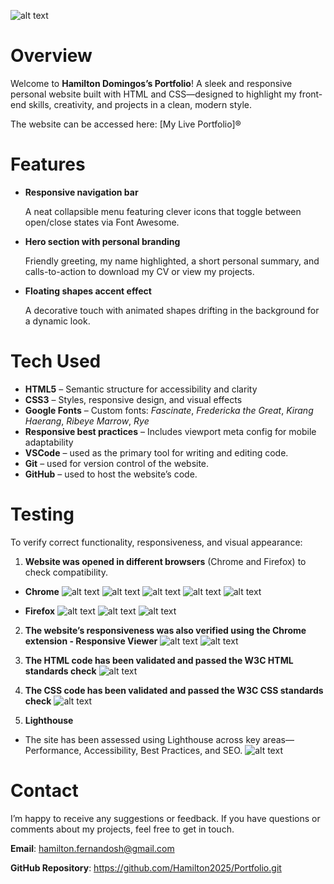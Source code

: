 ![alt text](Assets/Img/Portfolio.png)
# Overview
Welcome to **Hamilton Domingos’s Portfolio**! A sleek and responsive personal website built with HTML and CSS—designed to highlight my front-end skills, creativity, and projects in a clean, modern style.

The website can be accessed here: [My Live Portfolio]®

# Features
- **Responsive navigation bar**  

  A neat collapsible menu featuring clever icons that toggle between open/close states via Font Awesome.

- **Hero section with personal branding**

  Friendly greeting, my name highlighted, a short personal summary, and calls-to-action to download my CV or view my projects.

- **Floating shapes accent effect**  

  A decorative touch with animated shapes drifting in the background for a dynamic look.

# Tech Used
- **HTML5** – Semantic structure for accessibility and clarity  
- **CSS3** – Styles, responsive design, and visual effects  
- **Google Fonts** – Custom fonts: *Fascinate*, *Fredericka the Great*, *Kirang Haerang*, *Ribeye Marrow*, *Rye*  
- **Responsive best practices** – Includes viewport meta config for mobile adaptability
- **VSCode** – used as the primary tool for writing and editing code.
- **Git** – used for version control of the website.
- **GitHub** – used to host the website’s code.


# Testing
To verify correct functionality, responsiveness, and visual appearance:

1. **Website was opened in different browsers** (Chrome and Firefox) to check compatibility.  

- **Chrome**
![alt text](<Assets/Results/chrome result 1.png>) 
![alt text](<Assets/Results/chrome result 2.png>) 
![alt text](<Assets/Results/chrome result 3.png>) 
![alt text](<Assets/Results/chrome result 4.png>) 
![alt text](<Assets/Results/chrome result 5.png>)

- **Firefox**
![alt text](<Assets/Results/firefox result 1.png>) 
![alt text](<Assets/Results/firefox result 2.png>) 
![alt text](<Assets/Results/firefox result 3.png>)

2. **The website’s responsiveness was also verified using the Chrome extension - Responsive Viewer**
![alt text](<Assets/Results/responsive viewer result 1.png>) 
![alt text](<Assets/Results/responsive viewer result 2.png>)

3. **The HTML code has been validated and passed the W3C HTML standards check**
![alt text](<Assets/Results/W3C HTML result.png>)

4. **The CSS code has been validated and passed the W3C CSS standards check**
![alt text](<Assets/Results/W3C CSS result.png>)

5. **Lighthouse**
- The site has been assessed using Lighthouse across key areas—Performance, Accessibility, Best Practices, and SEO.
![alt text](<Assets/Results/Lighthouse result.png>)

# Contact
I’m happy to receive any suggestions or feedback. If you have questions or comments about my projects, feel free to get in touch.

**Email**: hamilton.fernandosh@gmail.com

**GitHub Repository**: https://github.com/Hamilton2025/Portfolio.git
